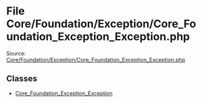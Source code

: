 File Core/Foundation/Exception/Core_Foundation_Exception_Exception.php
=========

Source: [Core/Foundation/Exception/Core_Foundation_Exception_Exception.php](https://github.com/PrestaShop/PrestaShop/blob/1.6.1.3/Core/Foundation/Exception/Core_Foundation_Exception_Exception.php)


Classes
-------

* [Core_Foundation_Exception_Exception](class.Core_Foundation_Exception_Exception.md)

